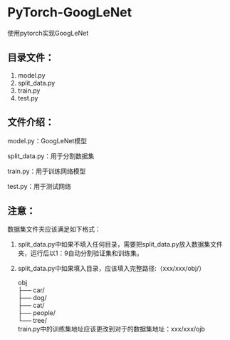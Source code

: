 # PyTorch-GoogLeNet  
使用pytorch实现GoogLeNet  



## 目录文件：

1. model.py
2. split_data.py
3. train.py
4. test.py



## 文件介绍：

model.py：GoogLeNet模型  

split_data.py：用于分割数据集  

train.py：用于训练网络模型  

test.py：用于测试网络  



## 注意：

数据集文件夹应该满足如下格式：

1. split_data.py中如果不填入任何目录，需要把split_data.py放入数据集文件夹，运行后以1：9自动分割验证集和训练集。  
2. split_data.py中如果填入目录，应该填入完整路径:（xxx/xxx/obj/）

    obj  
    ├── car/  
    ├── dog/  
    ├── cat/  
    ├── people/  
    └── tree/  
train.py中的训练集地址应该更改到对于的数据集地址：xxx/xxx/ojb

